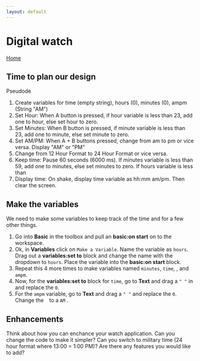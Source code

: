 ```yaml
---
layout: default
---
```


# Digital watch
[Home](./)

## Time to plan our design
Pseudode
1. Create variables for time (empty string), hours (0), minutes (0), ampm (String "AM")
2. Set Hour: When A button is pressed, if hour variable is less than 23, add one to hour, else set hour to zero.
3. Set Minutes: When B button is pressed, if minute variable is less than 23, add one to minute, else set minute to zero.
4. Set AM/PM: When A + B buttons pressed, change from am to pm or vice versa. Display "AM" or "PM"
5. Change from 12 Hour Format to 24 Hour Format or vice versa.
6. Keep time: Pause 60 seconds (6000 ms). If minutes variable is less than 59, add one to minutes, else set minutes to zero. If hours variable is less than 
7. Display time: On shake, display time variable as hh:mm am/pm. Then clear the screen.


## Make the  variables
We need to make some variables to keep track of the time and for a few other things.
1. Go into **Basic** in the toolbox and pull an **basic:on start** on to the workspace.
2. Ok, in **Variables** click on `Make a Variable`. Name the variable as `hours`. Drag out a **variables:set to** block and change the name with the dropdown to `hours`. Place the variable into the **basic:on start** block.
3. Repeat this 4 more times to make variables named `minutes`, `time`, , and `ampm`.
4. Now, for the **variables:set to** block for `time`, go to **Text** and drag a `" "` in and replace the `0`.
5. For the `ampm` variable, go to **Text** and drag a `" "` and replace the `0`. Change the ` `  to a `AM` .

## Enhancements

Think about how you can enchance your watch application. 
Can you change the code to make it simpler? 
Can you switch to military time (24 hour format where 13:00 = 1:00 PM)? 
Are there any features you would like to add? 

